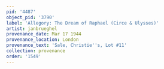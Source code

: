 ```yaml
---
pid: '4487'
object_pid: '3790'
label: 'Allegory: The Dream of Raphael (Circe & Ulysses)'
artist: janbrueghel
provenance_date: Mar 17 1944
provenance_location: London
provenance_text: 'Sale, Christie''s, Lot #11'
collection: provenance
order: '1549'
---
```

